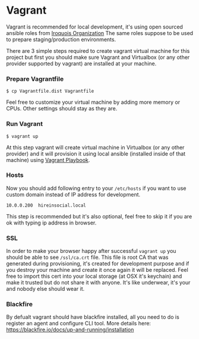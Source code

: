 # Vagrant 

Vagrant is recommended for local development, it's using open sourced ansible roles from [Iroquois Organization](https://github.com/iroquoisorg)
The same roles suppose to be used to prepare staging/production environments. 

There are 3 simple steps required to create vagrant virtual machine for this project but first you should make sure
Vagrant and Virtualbox (or any other provider supported by vagrant) are installed at your machine. 


### Prepare Vagrantfile 

`$ cp Vagrantfile.dist Vagrantfile`

Feel free to customize your virtual machine by adding more memory or CPUs. Other settings should stay as they are. 

### Run Vagrant

`$ vagrant up`

At this step vagrant will create virtual machine in Virtualbox (or any other provider) and it will provision it using 
local ansible (installed inside of that machine) using [Vagrant Playbook](../ansible/vagrant/playbook.yml).   

### Hosts 

Now you should add following entry to your `/etc/hosts` if you want to use custom domain instead of IP address
for development. 

```
10.0.0.200  hireinsocial.local
```

This step is recommended but it's also optional, feel free to skip it if you are ok with typing ip address in browser.

### SSL

In order to make your browser happy after successful `vagrant up` you should be able to see `/ssl/ca.crt` file. 
This file is root CA that was generated during provisioning, it's created for development purpose and if you
destroy your machine and create it once again it will be replaced. 
Feel free to import this cert into your local storage (at OSX it's keychain) and make it trusted but do not share it 
with anyone. It's like underwear, it's your and nobody else should wear it. 


### Blackfire

By defualt vagrant should have blackfire installed, all you need to do is register an agent and configure CLI tool.
More details here: https://blackfire.io/docs/up-and-running/installation